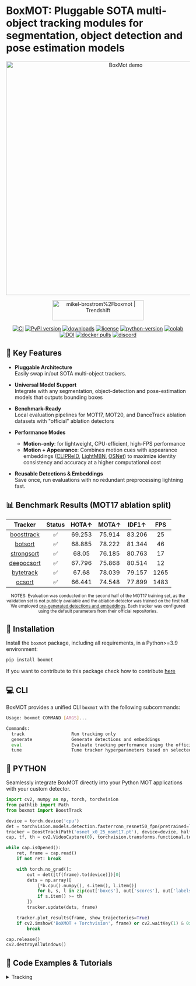 # **BoxMOT**: Pluggable SOTA multi-object tracking modules for segmentation, object detection and pose estimation models

<div align="center" markdown="1">

  <img width="640"
       src="https://github.com/mikel-brostrom/boxmot/releases/download/v12.0.0/output_640.gif"
       alt="BoxMot demo">
  <br> <!-- one blank line -->

  <a href="https://trendshift.io/repositories/13239" target="_blank"><img src="https://trendshift.io/api/badge/repositories/13239" alt="mikel-brostrom%2Fboxmot | Trendshift" style="width: 250px; height: 55px;" width="250" height="55"/></a>

  [![CI](https://github.com/mikel-brostrom/yolov8_tracking/actions/workflows/ci.yml/badge.svg)](https://github.com/mikel-brostrom/yolov8_tracking/actions/workflows/ci.yml)
  [![PyPI version](https://badge.fury.io/py/boxmot.svg)](https://badge.fury.io/py/boxmot)
  [![downloads](https://static.pepy.tech/badge/boxmot)](https://pepy.tech/project/boxmot)
  [![license](https://img.shields.io/badge/license-AGPL%203.0-blue)](https://github.com/mikel-brostrom/boxmot/blob/master/LICENSE)
  [![python-version](https://img.shields.io/pypi/pyversions/boxmot)](https://badge.fury.io/py/boxmot)
  [![colab](https://colab.research.google.com/assets/colab-badge.svg)](https://colab.research.google.com/drive/18nIqkBr68TkK8dHdarxTco6svHUJGggY?usp=sharing)
  [![DOI](https://zenodo.org/badge/DOI/10.5281/zenodo.8132989.svg)](https://doi.org/10.5281/zenodo.8132989)
  [![docker pulls](https://img.shields.io/docker/pulls/boxmot/boxmot?logo=docker)](https://hub.docker.com/r/boxmot/boxmot)
  [![discord](https://img.shields.io/discord/1377565354326495283?logo=discord&label=discord&labelColor=fff&color=5865f2)](https://discord.gg/tUmFEcYU4q)

</div>


## 🚀 Key Features

- **Pluggable Architecture**  
  Easily swap in/out SOTA multi-object trackers.

- **Universal Model Support**  
  Integrate with any segmentation, object-detection and pose-estimation models that outputs bounding boxes

- **Benchmark-Ready**  
  Local evaluation pipelines for MOT17, MOT20, and DanceTrack ablation datasets with "official" ablation detectors

- **Performance Modes**
  - **Motion-only**: for lightweight, CPU-efficient, high-FPS performance 
  - **Motion + Appearance**: Combines motion cues with appearance embeddings ([CLIPReID](https://arxiv.org/pdf/2211.13977.pdf), [LightMBN](https://arxiv.org/pdf/2101.10774.pdf), [OSNet](https://arxiv.org/pdf/1905.00953.pdf)) to maximize identity consistency and accuracy at a higher computational cost

- **Reusable Detections & Embeddings**  
  Save once, run evaluations with no redundant preprocessing lightning fast.


## 📊 Benchmark Results (MOT17 ablation split)

<div align="center" markdown="1">

<!-- START TRACKER TABLE -->
| Tracker | Status  | HOTA↑ | MOTA↑ | IDF1↑ | FPS |
| :-----: | :-----: | :---: | :---: | :---: | :---: |
| [boosttrack](https://arxiv.org/abs/2408.13003) | ✅ | 69.253 | 75.914 | 83.206 | 25 |
| [botsort](https://arxiv.org/abs/2206.14651) | ✅ | 68.885 | 78.222 | 81.344 | 46 |
| [strongsort](https://arxiv.org/abs/2202.13514) | ✅ | 68.05 | 76.185 | 80.763 | 17 |
| [deepocsort](https://arxiv.org/abs/2302.11813) | ✅ | 67.796 | 75.868 | 80.514 | 12 |
| [bytetrack](https://arxiv.org/abs/2110.06864) | ✅ | 67.68 | 78.039 | 79.157 | 1265 |
| [ocsort](https://arxiv.org/abs/2203.14360) | ✅ | 66.441 | 74.548 | 77.899 | 1483 |

<!-- END TRACKER TABLE -->

<sub> NOTES: Evaluation was conducted on the second half of the MOT17 training set, as the validation set is not publicly available and the ablation detector was trained on the first half. We employed [pre-generated detections and embeddings](https://github.com/mikel-brostrom/boxmot/releases/download/v11.0.9/runs2.zip). Each tracker was configured using the default parameters from their official repositories. </sub>

</div>




## 🔧 Installation

Install the `boxmot` package, including all requirements, in a Python>=3.9 environment:

```bash
pip install boxmot
```

If you want to contribute to this package check how to contribute [here](https://github.com/mikel-brostrom/boxmot/blob/master/CONTRIBUTING.md)

## 💻 CLI

BoxMOT provides a unified CLI `boxmot` with the following subcommands:

```bash
Usage: boxmot COMMAND [ARGS]...

Commands:
  track                  Run tracking only
  generate               Generate detections and embeddings
  eval                   Evaluate tracking performance using the official trackeval repository
  tune                   Tune tracker hyperparameters based on selected detections and embeddings
```

## 🐍 PYTHON

Seamlessly integrate BoxMOT directly into your Python MOT applications with your custom detector.

```python
import cv2, numpy as np, torch, torchvision
from pathlib import Path
from boxmot import BoostTrack

device = torch.device('cpu')
det = torchvision.models.detection.fasterrcnn_resnet50_fpn(pretrained=True).eval().to(device)
tracker = BoostTrack(Path('osnet_x0_25_msmt17.pt'), device=device, half=False)
cap, tf, th = cv2.VideoCapture(0), torchvision.transforms.functional.to_tensor, 0.5

while cap.isOpened():
    ret, frame = cap.read()
    if not ret: break

    with torch.no_grad():
        out = det([tf(frame).to(device)])[0]
        dets = np.array([
            [*b.cpu().numpy(), s.item(), l.item()]
            for b, s, l in zip(out['boxes'], out['scores'], out['labels'])
            if s.item() >= th
        ])
        tracker.update(dets, frame)

    tracker.plot_results(frame, show_trajectories=True)
    if cv2.imshow('BoXMOT + Torchvision', frame) or cv2.waitKey(1) & 0xFF == ord('q'):
        break

cap.release()
cv2.destroyAllWindows()
```

## 📝 Code Examples & Tutorials

<details>
<summary>Tracking</summary>

```bash
$ boxmot track --yolo-model rf-detr-base.pt    # bboxes only
  boxmot track --yolo-model yolox_s.pt         # bboxes only
  boxmot track --yolo-model yolo12n.pt         # bboxes only
  boxmot track --yolo-model yolo11n.pt         # bboxes only
  boxmot track --yolo-model yolov10n.pt        # bboxes only
  boxmot track --yolo-model yolov9c.pt         # bboxes only
  boxmot track --yolo-model yolov8n.pt         # bboxes only
                            yolov8n-seg.pt     # bboxes + segmentation masks
                            yolov8n-pose.pt    # bboxes + pose estimation
```

  

<details>
<summary>Tracking methods</summary>

```bash
$ boxmot track --tracking-method deepocsort
                                 strongsort
                                 ocsort
                                 bytetrack
                                 botsort
                                 boosttrack
```



<details>
<summary>Tracking sources</summary>

Tracking can be run on most video formats

```bash
$ boxmot track --source 0                               # webcam
                        img.jpg                         # image
                        vid.mp4                         # video
                        path/                           # directory
                        path/*.jpg                      # glob
                        'https://youtu.be/Zgi9g1ksQHc'  # YouTube
                        'rtsp://example.com/media.mp4'  # RTSP, RTMP, HTTP stream
```



<details>
<summary>Select ReID model</summary>

Some tracking methods combine appearance description and motion in the process of tracking. For those which use appearance, you can choose a ReID model based on your needs from this [ReID model zoo](https://kaiyangzhou.github.io/deep-person-reid/MODEL_ZOO). These model can be further optimized for you needs by the [reid_export.py](https://github.com/mikel-brostrom/yolo_tracking/blob/master/boxmot/appearance/reid_export.py) script

```bash
$ boxmot track --source 0 --reid-model lmbn_n_cuhk03_d.pt               # lightweight
                                       osnet_x0_25_market1501.pt
                                       mobilenetv2_x1_4_msmt17.engine
                                       resnet50_msmt17.onnx
                                       osnet_x1_0_msmt17.pt
                                       clip_market1501.pt               # heavy
                                       clip_vehicleid.pt
                                      ...
```



<details>
<summary>Filter tracked classes</summary>

By default the tracker tracks all MS COCO classes.

If you want to track a subset of the classes that you model predicts, add their corresponding index after the classes flag,

```bash
boxmot track --source 0 --yolo-model yolov8s.pt --classes 16 17  # COCO yolov8 model. Track cats and dogs, only
```

[Here](https://tech.amikelive.com/node-718/what-object-categories-labels-are-in-coco-dataset/) is a list of all the possible objects that a Yolov8 model trained on MS COCO can detect. Notice that the indexing for the classes in this repo starts at zero






<details>
<summary>Evaluation</summary>

Evaluate a combination of detector, tracking method and ReID model on standard MOT dataset or you custom one by

```bash
# reproduce MOT17 README results
$ boxmot eval --yolo-model yolox_x_MOT17_ablation.pt --reid-model lmbn_n_duke.pt --tracking-method boosttrack --source MOT17-ablation --verbose 
# MOT20 results
$ boxmot eval --yolo-model yolox_x_MOT20_ablation.pt --reid-model lmbn_n_duke.pt --tracking-method boosttrack --source MOT20-ablation --verbose 
# Dancetrack results
$ boxmot eval --yolo-model yolox_x_dancetrack_ablation.pt --reid-model lmbn_n_duke.pt --tracking-method boosttrack --source dancetrack-ablation --verbose 
# metrics on custom dataset
$ boxmot eval --yolo-model yolov8n.pt --reid-model osnet_x0_25_msmt17.pt --tracking-method deepocsort  --source ./assets/MOT17-mini/train --verbose
```

add `--gsi` to your command for postprocessing the MOT results by gaussian smoothed interpolation. Detections and embeddings are stored for the selected YOLO and ReID model respectively. They can then be loaded into any tracking algorithm. Avoiding the overhead of repeatedly generating this data.



<details>
<summary>Evolution</summary>

We use a fast and elitist multiobjective genetic algorithm for tracker hyperparameter tuning. By default the objectives are: HOTA, MOTA, IDF1. Run it by

```bash
# saves dets and embs under ./runs/dets_n_embs separately for each selected yolo and reid model
$ boxmot generate --source ./assets/MOT17-mini/train --yolo-model yolov8n.pt yolov8s.pt --reid-model weights/osnet_x0_25_msmt17.pt
# evolve parameters for specified tracking method using the selected detections and embeddings generated in the previous step
$ boxmot tune --dets yolov8n --embs osnet_x0_25_msmt17 --n-trials 9 --tracking-method botsort --source ./assets/MOT17-mini/train
```

The set of hyperparameters leading to the best HOTA result are written to the tracker's config file.



<details>
<summary>Export</summary>

We support ReID model export to ONNX, OpenVINO, TorchScript and TensorRT

```bash
# export to ONNX
$ python3 boxmot/appearance/reid_export.py --include onnx --device cpu
# export to OpenVINO
$ python3 boxmot/appearance/reid_export.py --include openvino --device cpu
# export to TensorRT with dynamic input
$ python3 boxmot/appearance/reid_export.py --include engine --device 0 --dynamic
```




<div align="center" markdown="1">

| Example Description | Notebook |
|---------------------|----------|
| Torchvision bounding box tracking with BoxMOT | [![Notebook](https://img.shields.io/badge/Notebook-torchvision_det_boxmot.ipynb-blue)](examples/det/torchvision_boxmot.ipynb) |
| Torchvision pose tracking with BoxMOT | [![Notebook](https://img.shields.io/badge/Notebook-torchvision_pose_boxmot.ipynb-blue)](examples/pose/torchvision_boxmot.ipynb) |
| Torchvision segmentation tracking with BoxMOT | [![Notebook](https://img.shields.io/badge/Notebook-torchvision_seg_boxmot.ipynb-blue)](examples/seg/torchvision_boxmot.ipynb) |

</div>

## Contributors

<a href="https://github.com/mikel-brostrom/yolo_tracking/graphs/contributors ">
  <img src="https://contrib.rocks/image?repo=mikel-brostrom/yolo_tracking" />
</a>

## Contact

For BoxMOT bugs and feature requests please visit [GitHub Issues](https://github.com/mikel-brostrom/boxmot/issues).
For business inquiries or professional support requests please send an email to: box-mot@outlook.com
